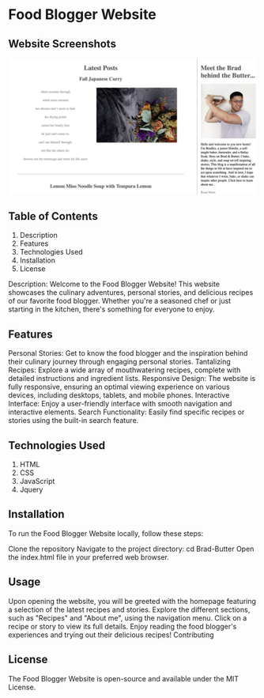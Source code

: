 # Food Blogger Website

## Website Screenshots

![](brad-butter.png)

## Table of Contents

1. Description
2. Features
3. Technologies Used
4. Installation
6. License

Description:
Welcome to the Food Blogger Website! This website showcases the culinary adventures, personal stories, and delicious recipes of our favorite food blogger. Whether you're a seasoned chef or just starting in the kitchen, there's something for everyone to enjoy.

## Features

Personal Stories: Get to know the food blogger and the inspiration behind their culinary journey through engaging personal stories.
Tantalizing Recipes: Explore a wide array of mouthwatering recipes, complete with detailed instructions and ingredient lists.
Responsive Design: The website is fully responsive, ensuring an optimal viewing experience on various devices, including desktops, tablets, and mobile phones.
Interactive Interface: Enjoy a user-friendly interface with smooth navigation and interactive elements.
Search Functionality: Easily find specific recipes or stories using the built-in search feature.

## Technologies Used

1. HTML
2. CSS
3. JavaScript
4. Jquery

## Installation

To run the Food Blogger Website locally, follow these steps:

Clone the repository
Navigate to the project directory: cd Brad-Butter
Open the index.html file in your preferred web browser.

## Usage

Upon opening the website, you will be greeted with the homepage featuring a selection of the latest recipes and stories.
Explore the different sections, such as "Recipes" and "About me", using the navigation menu.
Click on a recipe or story to view its full details.
Enjoy reading the food blogger's experiences and trying out their delicious recipes!
Contributing

## License

The Food Blogger Website is open-source and available under the MIT License.
